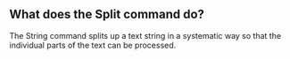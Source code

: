 ## What does the Split command do?

The String command splits up a text string in a systematic way so that the individual parts of the text can be processed.
